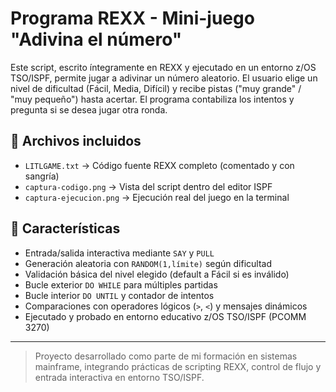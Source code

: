 # Programa REXX - Mini-juego "Adivina el número"

Este script, escrito íntegramente en REXX y ejecutado en un entorno z/OS TSO/ISPF, permite jugar a adivinar un número aleatorio.
El usuario elige un nivel de dificultad (Fácil, Media, Difícil) y recibe pistas ("muy grande" / "muy pequeño") hasta acertar.
El programa contabiliza los intentos y pregunta si se desea jugar otra ronda.

## 📄 Archivos incluidos

- `LITLGAME.txt` → Código fuente REXX completo (comentado y con sangría)
- `captura-codigo.png` → Vista del script dentro del editor ISPF
- `captura-ejecucion.png` → Ejecución real del juego en la terminal

## 🧠 Características

- Entrada/salida interactiva mediante `SAY` y `PULL`
- Generación aleatoria con `RANDOM(1,límite)` según dificultad
- Validación básica del nivel elegido (default a Fácil si es inválido)
- Bucle exterior `DO WHILE` para múltiples partidas
- Bucle interior `DO UNTIL` y contador de intentos
- Comparaciones con operadores lógicos (`>`, `<`) y mensajes dinámicos
- Ejecutado y probado en entorno educativo z/OS TSO/ISPF (PCOMM 3270)
  
---

> Proyecto desarrollado como parte de mi formación en sistemas mainframe, integrando prácticas de scripting REXX, control de flujo y entrada interactiva en entorno TSO/ISPF.
